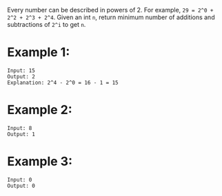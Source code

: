 Every number can be described in powers of 2. For example, `29 = 2^0 + 2^2 + 2^3 + 2^4`. Given an int `n`, return minimum number of additions and subtractions of `2^i` to get `n`.

# Example 1:
```
Input: 15
Output: 2
Explanation: 2^4 - 2^0 = 16 - 1 = 15
```

# Example 2:
```
Input: 8
Output: 1
```

# Example 3:
```
Input: 0
Output: 0
```
